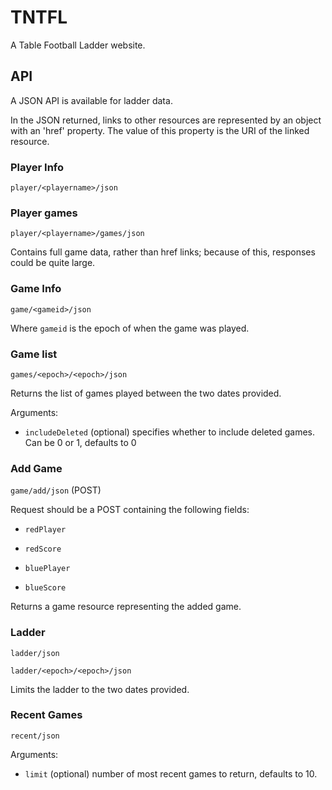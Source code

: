 # TNTFL

A Table Football Ladder website.

## API
A JSON API is available for ladder data.

In the JSON returned, links to other resources are represented by an object with an 'href' property. The value of this property is the URI of the linked resource.

### Player Info
`player/<playername>/json`

### Player games
`player/<playername>/games/json`

Contains full game data, rather than href links; because of this, responses could be quite large.

### Game Info
`game/<gameid>/json`

Where `gameid` is the epoch of when the game was played.

### Game list
`games/<epoch>/<epoch>/json`

Returns the list of games played between the two dates provided.

Arguments:

* `includeDeleted` (optional) specifies whether to include deleted games. Can be 0 or 1, defaults to 0

### Add Game
`game/add/json` (POST)

Request should be a POST containing the following fields:

* `redPlayer`

* `redScore`

* `bluePlayer`

* `blueScore`

Returns a game resource representing the added game.

### Ladder
`ladder/json`

`ladder/<epoch>/<epoch>/json`

Limits the ladder to the two dates provided.

### Recent Games
`recent/json`

Arguments:

* `limit` (optional) number of most recent games to return, defaults to 10.
